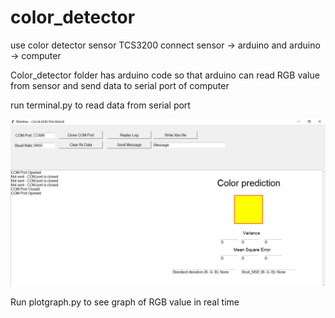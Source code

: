 # color_detector
use color detector sensor TCS3200
connect sensor -> arduino and arduino -> computer

Color_detector folder has arduino code so that arduino can read RGB value from sensor and send data to serial port of computer

run terminal.py to read data from serial port

![](images/interface.png)

Run plotgraph.py to see graph of RGB value in real time
